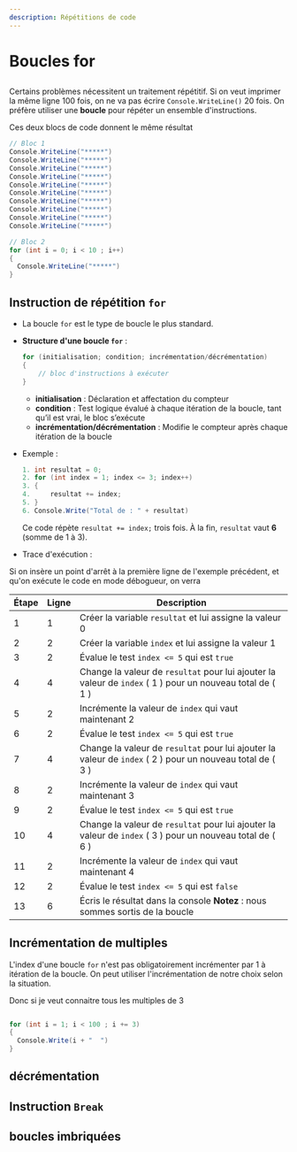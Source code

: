 ```yaml
---
description: Répétitions de code
---
```





# Boucles for

##
Certains problèmes nécessitent un traitement répétitif. 
Si on veut imprimer la même ligne 100 fois, on ne va pas écrire `Console.WriteLine()` 20 fois.
On préfère utiliser une **boucle** pour répéter un ensemble d'instructions.

Ces deux blocs de code donnent le même résultat
  ```csharp
  // Bloc 1
  Console.WriteLine("*****")
  Console.WriteLine("*****")
  Console.WriteLine("*****")
  Console.WriteLine("*****")
  Console.WriteLine("*****")
  Console.WriteLine("*****")
  Console.WriteLine("*****")
  Console.WriteLine("*****")
  Console.WriteLine("*****")
  Console.WriteLine("*****")
  ```

  ```csharp
// Bloc 2
for (int i = 0; i < 10 ; i++)
{
    Console.WriteLine("*****")
}
```

## Instruction de répétition `for`

   * La boucle `for` est le type de boucle le plus standard.


   * **Structure d'une boucle `for`** :

     ```csharp
     for (initialisation; condition; incrémentation/décrémentation)
     {
         // bloc d'instructions à exécuter
     }
     ```

     * **initialisation** : Déclaration et affectation du compteur
     * **condition** : Test logique évalué à chaque itération de la boucle, tant qu’il est vrai, le bloc s’exécute
     * **incrémentation/décrémentation** : Modifie le compteur après chaque itération de la boucle
   * Exemple :

     ```csharp
     1. int resultat = 0;
     2. for (int index = 1; index <= 3; index++)
     3. {
     4.     resultat += index;
     5. }
     6. Console.Write("Total de : " + resultat)
     ```

     Ce code répète `resultat += index;` trois fois.
     À la fin, `resultat` vaut **6** (somme de 1 à 3).
    
  * Trace d'exécution :
  
  Si on insère un point d'arrêt à la première ligne de l'exemple précédent, et qu'on exécute le code en mode débogueur, on verra 

  | Étape | Ligne | Description |
  |-------|-------|-------------|
  | 1 | 1 | Créer la variable `resultat` et lui assigne la valeur 0 |
  | 2 | 2 | Créer la variable `index` et lui assigne la valeur 1 |
  | 3 | 2 | Évalue le test `index <= 5` qui est `true`| 
  | 4 | 4 | Change la valeur de `resultat` pour lui ajouter la valeur de `index` ( 1 ) pour un nouveau total de ( 1 ) |
  | 5 | 2 | Incrémente la valeur de `index` qui vaut maintenant 2 |
  | 6 | 2 | Évalue le test `index <= 5` qui est `true`| 
  | 7 | 4 | Change la valeur de `resultat` pour lui ajouter la valeur de `index` ( 2 ) pour un nouveau total de ( 3 ) |
  | 8 | 2 | Incrémente la valeur de `index` qui vaut maintenant 3 |
  | 9 | 2 | Évalue le test `index <= 5` qui est `true`| 
  | 10 | 4 | Change la valeur de `resultat` pour lui ajouter la valeur de `index` ( 3 ) pour un nouveau total de ( 6 ) |
  | 11 | 2 | Incrémente la valeur de `index` qui vaut maintenant 4 |
  | 12 | 2 | Évalue le test `index <= 5` qui est `false`| 
  | 13 | 6 | Écris le résultat dans la console **Notez** : nous sommes sortis de la boucle |




## Incrémentation de multiples

  L'index d'une boucle `for` n'est pas obligatoirement incrémenter par 1 à itération de la boucle. On peut utiliser l'incrémentation de notre choix selon la situation.

  Donc si je veut connaitre tous les multiples de 3

  ```csharp

for (int i = 1; i < 100 ; i += 3)
{
    Console.Write(i + "  ")
}
```


## décrémentation

## Instruction `Break`

## boucles imbriquées